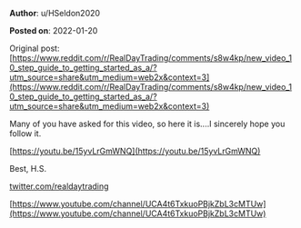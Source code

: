 **Author**: u/HSeldon2020

**Posted on**: 2022-01-20

Original post: [https://www.reddit.com/r/RealDayTrading/comments/s8w4kp/new_video_10_step_guide_to_getting_started_as_a/?utm_source=share&utm_medium=web2x&context=3](https://www.reddit.com/r/RealDayTrading/comments/s8w4kp/new_video_10_step_guide_to_getting_started_as_a/?utm_source=share&utm_medium=web2x&context=3)

Many of you have asked for this video, so here it is....I sincerely hope you follow it.

[https://youtu.be/15yvLrGmWNQ](https://youtu.be/15yvLrGmWNQ)

 

Best, H.S.

[twitter.com/realdaytrading](https://twitter.com/realdaytrading)

[https://www.youtube.com/channel/UCA4t6TxkuoPBjkZbL3cMTUw](https://www.youtube.com/channel/UCA4t6TxkuoPBjkZbL3cMTUw)
